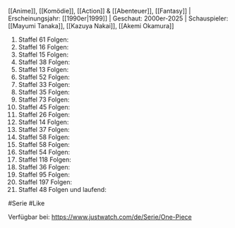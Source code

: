 [[Anime]], [[Komödie]], [[Action]] & [[Abenteuer]], [[Fantasy]] | Erscheinungsjahr: [[1990er|1999]] | Geschaut: 2000er-2025 | Schauspieler: [[Mayumi Tanaka]], [[Kazuya Nakai]], [[Akemi Okamura]] 

1. Staffel 61 Folgen:
2. Staffel 16 Folgen:
3. Staffel 15 Folgen:
4. Staffel 38 Folgen:
5. Staffel 13 Folgen:
6. Staffel 52 Folgen:
7. Staffel 33 Folgen:
8. Staffel 35 Folgen:
9. Staffel 73 Folgen:
10. Staffel 45 Folgen:
11. Staffel 26 Folgen:
12. Staffel 14 Folgen:
13. Staffel 37 Folgen:
14. Staffel 58 Folgen:
15. Staffel 58 Folgen:
16. Staffel 54 Folgen:
17. Staffel 118 Folgen:
18. Staffel 36 Folgen:
19. Staffel 95 Folgen:
20. Staffel 197 Folgen:
21. Staffel 48 Folgen und laufend:


#Serie #Like

Verfügbar bei: https://www.justwatch.com/de/Serie/One-Piece